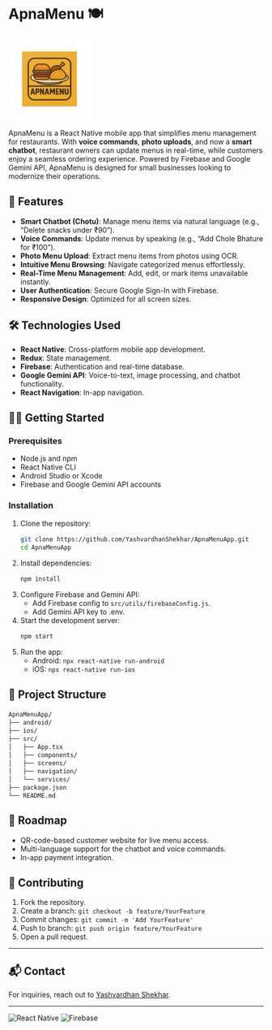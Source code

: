 # ApnaMenu 🍽️

![ApnaMenu Logo](./android/app/src/main/res/mipmap-hdpi/ic_launcher_adaptive_fore.png)

ApnaMenu is a React Native mobile app that simplifies menu management for restaurants. With **voice commands**, **photo uploads**, and now a **smart chatbot**, restaurant owners can update menus in real-time, while customers enjoy a seamless ordering experience. Powered by Firebase and Google Gemini API, ApnaMenu is designed for small businesses looking to modernize their operations.

## 🚀 Features
- **Smart Chatbot (Chotu)**: Manage menu items via natural language (e.g., “Delete snacks under ₹90”).
- **Voice Commands**: Update menus by speaking (e.g., “Add Chole Bhature for ₹100”).
- **Photo Menu Upload**: Extract menu items from photos using OCR.
- **Intuitive Menu Browsing**: Navigate categorized menus effortlessly.
- **Real-Time Menu Management**: Add, edit, or mark items unavailable instantly.
- **User Authentication**: Secure Google Sign-In with Firebase.
- **Responsive Design**: Optimized for all screen sizes.

## 🛠️ Technologies Used
- **React Native**: Cross-platform mobile app development.
- **Redux**: State management.
- **Firebase**: Authentication and real-time database.
- **Google Gemini API**: Voice-to-text, image processing, and chatbot functionality.
- **React Navigation**: In-app navigation.

## 🧑‍💻 Getting Started

### Prerequisites
- Node.js and npm
- React Native CLI
- Android Studio or Xcode
- Firebase and Google Gemini API accounts

### Installation
1. Clone the repository:
   ```bash
   git clone https://github.com/YashvardhanShekhar/ApnaMenuApp.git
   cd ApnaMenuApp
   ```
2. Install dependencies:
   ```bash
   npm install
   ```
3. Configure Firebase and Gemini API:
   - Add Firebase config to `src/utils/firebaseConfig.js`.
   - Add Gemini API key to .env.
4. Start the development server:
   ```bash
   npm start
   ```
5. Run the app:
   - Android: `npx react-native run-android`
   - iOS: `npx react-native run-ios`

## 📂 Project Structure
```
ApnaMenuApp/
├── android/
├── ios/
├── src/
│   ├── App.tsx
│   ├── components/
│   ├── screens/
│   ├── navigation/
│   └── services/
├── package.json
└── README.md
```

## 📅 Roadmap
- QR-code-based customer website for live menu access.
- Multi-language support for the chatbot and voice commands.
- In-app payment integration.

## 🤝 Contributing
1. Fork the repository.
2. Create a branch: `git checkout -b feature/YourFeature`
3. Commit changes: `git commit -m 'Add YourFeature'`
4. Push to branch: `git push origin feature/YourFeature`
5. Open a pull request.

---

## 📬 Contact
For inquiries, reach out to [Yashvardhan Shekhar](https://www.linkedin.com/in/yashvardhanshekhar/).

---

![React Native](https://img.shields.io/badge/React_Native-61DAFB?logo=react&logoColor=white)
![Firebase](https://img.shields.io/badge/Firebase-FFCA28?logo=firebase&logoColor=white)
```
